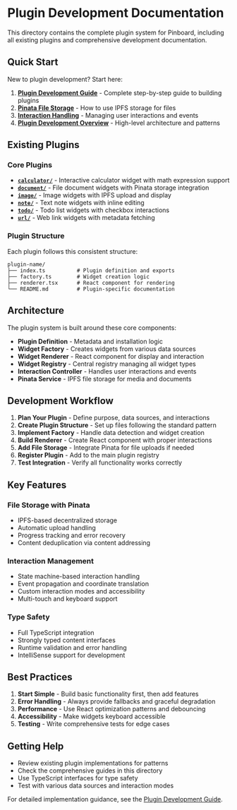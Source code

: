 # Plugin Development Documentation

This directory contains the complete plugin system for Pinboard, including all existing plugins and comprehensive development documentation.

## Quick Start

New to plugin development? Start here:

1. **[Plugin Development Guide](PLUGIN_DEVELOPMENT_GUIDE.md)** - Complete step-by-step guide to building plugins
2. **[Pinata File Storage](PINATA_FILE_STORAGE.md)** - How to use IPFS storage for files
3. **[Interaction Handling](INTERACTION_HANDLING.md)** - Managing user interactions and events
4. **[Plugin Development Overview](PLUGIN_DEVELOPMENT_OVERVIEW.md)** - High-level architecture and patterns

## Existing Plugins

### Core Plugins

- **[`calculator/`](calculator/)** - Interactive calculator widget with math expression support
- **[`document/`](document/)** - File document widgets with Pinata storage integration
- **[`image/`](image/)** - Image widgets with IPFS upload and display
- **[`note/`](note/)** - Text note widgets with inline editing
- **[`todo/`](todo/)** - Todo list widgets with checkbox interactions
- **[`url/`](url/)** - Web link widgets with metadata fetching

### Plugin Structure

Each plugin follows this consistent structure:

```
plugin-name/
├── index.ts          # Plugin definition and exports
├── factory.ts        # Widget creation logic
├── renderer.tsx      # React component for rendering
└── README.md         # Plugin-specific documentation
```

## Architecture

The plugin system is built around these core components:

- **Plugin Definition** - Metadata and installation logic
- **Widget Factory** - Creates widgets from various data sources
- **Widget Renderer** - React component for display and interaction
- **Widget Registry** - Central registry managing all widget types
- **Interaction Controller** - Handles user interactions and events
- **Pinata Service** - IPFS file storage for media and documents

## Development Workflow

1. **Plan Your Plugin** - Define purpose, data sources, and interactions
2. **Create Plugin Structure** - Set up files following the standard pattern
3. **Implement Factory** - Handle data detection and widget creation
4. **Build Renderer** - Create React component with proper interactions
5. **Add File Storage** - Integrate Pinata for file uploads if needed
6. **Register Plugin** - Add to the main plugin registry
7. **Test Integration** - Verify all functionality works correctly

## Key Features

### File Storage with Pinata
- IPFS-based decentralized storage
- Automatic upload handling
- Progress tracking and error recovery
- Content deduplication via content addressing

### Interaction Management
- State machine-based interaction handling
- Event propagation and coordinate translation
- Custom interaction modes and accessibility
- Multi-touch and keyboard support

### Type Safety
- Full TypeScript integration
- Strongly typed content interfaces
- Runtime validation and error handling
- IntelliSense support for development

## Best Practices

1. **Start Simple** - Build basic functionality first, then add features
2. **Error Handling** - Always provide fallbacks and graceful degradation
3. **Performance** - Use React optimization patterns and debouncing
4. **Accessibility** - Make widgets keyboard accessible
5. **Testing** - Write comprehensive tests for edge cases

## Getting Help

- Review existing plugin implementations for patterns
- Check the comprehensive guides in this directory
- Use TypeScript interfaces for type safety
- Test with various data sources and interaction modes

For detailed implementation guidance, see the [Plugin Development Guide](PLUGIN_DEVELOPMENT_GUIDE.md).